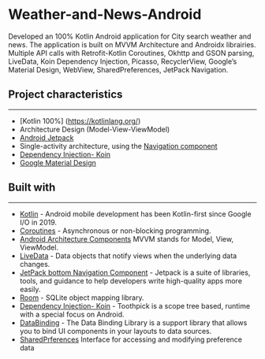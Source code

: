 # Weather-and-News-Android

Developed an 100% Kotlin Android application for City search weather and news. The application is built on MVVM Architecture and Androidx librairies. Multiple API calls with Retrofit-Kotlin Coroutines, Okhttp and GSON parsing, LiveData, Koin Dependency Injection, Picasso, RecyclerView, Google’s Material Design, WebView, SharedPreferences, JetPack Navigation.
## Project characteristics 
-------
* [Kotlin 100%] (https://kotlinlang.org/)
* Architecture Design (Model-View-ViewModel)
* [Android Jetpack](https://developer.android.com/jetpack)
* Single-activity architecture, using the [Navigation component](https://developer.android.com/guide/navigation/navigation-getting-started)
* [Dependency Injection- Koin](https://insert-koin.io/)
* [Google Material Design](https://material.io/design/)



## Built with
-------
* [Kotlin](https://kotlinlang.org/) - Android mobile development has been Kotlin-first since Google I/O in 2019.
* [Coroutines](https://kotlinlang.org/docs/reference/coroutines-overview.html) - Asynchronous or non-blocking programming.
* [Android Architecture Components](https://developer.android.com/topic/libraries/architecture) MVVM stands for Model, View, ViewModel.
* [LiveData](https://developer.android.com/topic/libraries/architecture/livedata) - Data objects that notify views when the underlying data changes.
* [JetPack bottom Navigation Component](https://developer.android.com/jetpack) - Jetpack is a suite of libraries, tools, and guidance to help developers write high-quality apps more easily.
* [Room](https://developer.android.com/topic/libraries/architecture/room) - SQLite object mapping library.
* [Dependency Injection- Koin](https://insert-koin.io/) - Toothpick is a scope tree based, runtime with a special focus on Android.
* [DataBinding](https://developer.android.com/topic/libraries/data-binding) - The Data Binding Library is a support library that allows you to bind UI components in your layouts to data sources.
* [SharedPrferences](https://developer.android.com/reference/android/content/SharedPreferences) Interface for accessing and modifying preference data


 
 
